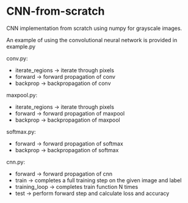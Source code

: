 # CNN-from-scratch
CNN implementation from scratch using numpy for grayscale images.

An example of using the convolutional neural network is provided in example.py


conv.py:
   - iterate_regions -> iterate through pixels
   - forward -> forward propagation of conv
   - backprop -> backpropagation of conv

maxpool.py: 
  - iterate_regions -> iterate through pixels
  - forward -> forward propagation of maxpool 
  - backprop -> backpropagation of maxpool

softmax.py:
  - forward -> forward propagation of softmax 
  - backprop -> backpropagation of softmax

cnn.py:
  - forward -> forward propagation of cnn
  - train -> completes a full training step on the given image and label
  - training_loop -> completes train function N times
  - test -> perform forward step and calculate loss and accuracy
 

